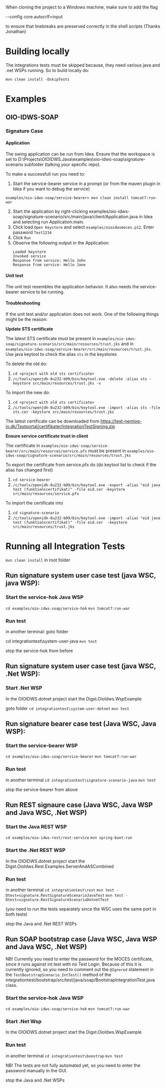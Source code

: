 When cloning the project to a Windows machine, make sure to add the flag

--config core.autocrlf=input

to ensure that linebreaks are preserved correctly in the shell scripts (Thanks Jonathan)

# Building locally

The integrations tests must be skipped because, they need various java and .net WSPs running.
So to build locally do:

`mvn clean install -DskipTests`

# Examples

## OIO-IDWS-SOAP

### Signature Case

#### Application
The swing application can be run from Idea. Ensure that the workspace is set to D:\Projects\OIOIDWS.Java\examples\oio-idws-soap\signature-scenario subfolder (talking your specific repo).

To make a successfull run you need to:
1. Start the service-bearer service in a prompt (or from the maven plugin in Idea if you want to debug the service)

`examples/oio-idws-soap/service-bearer> mvn clean install tomcat7:run-war`

2. Start the application by right-clicking examples/oio-idws-soap/signature-scenario/src/main/java/client/Application.java in Idea and selecting run Application.main. 
3. Click load `Open Keystore` and select `examples/oioidwsmoces.p12`. Enter password `Test1234`
4. Click `Run`
5. Observe the following output in the Application:
   ```
   Loaded keystore
   Invoked service
   Response from service: Hello John
   Response from service: Hello Jane
   ```

#### Unit test

The unit test resembles the application behavior. It also needs the service-bearer service to be running.

#### Troubleshooting

If the unit test and/or application does not work. One of the following things might be the reason:

**Update STS certificate** 

The latest STS certificate must be present in 
    `examples/oio-idws-soap/signature-scenario/src/main/resources/trust.jks`
    and in
    `examples/oio-idws-soap/service-bearer/src/main/resources/trust.jks`.
Use java keytool to check the alias `sts` in the keystores  

To delete the old do:

1. `cd <project with old sts certificate>`
2. `/c/tools/openjdk-8u232-b09/bin/keytool.exe -delete -alias sts -keystore src/main/resources/trust.jks -v`

To import the new do:

1. `cd <project with old sts certificate>`
2. `/c/tools/openjdk-8u232-b09/bin/keytool.exe -import -alias sts -file sts.cer -keystore src/main/resources/trust.jks`

The latest certificate can be downloaded from https://test-nemlog-in.dk/Testportal/certifikater/IntegrationTestSigning.zip 

**Ensure service certificate trust in client**

The certificate in `examples/oio-idws-soap/service-bearer/src/main/resources/service.pfx`
must be present in `examples/oio-idws-soap/signature-scenario/src/main/resources/trust.jks`

To export the certificate from service.pfx do (do keytool list to check if the alias has changed first)
1. `cd service-bearer`
2. `/c/tools/openjdk-8u232-b09/bin/keytool.exe -export -alias "eid java test (funktionscertifikat)" -file eid.cer -keystore src/main/resources/service.pfx`

To import the certificate into 
1. `cd signature-scenario`
2. `/c/tools/openjdk-8u232-b09/bin/keytool.exe -import -alias "eid java test (funktionscertifikat)" -file eid.cer  -keystore src/main/resources/trust.jks`

# Running all Integration Tests

`mvn clean install` in root folder

## Run signature system user case test (java WSC, java WSP):

### Start the service-hok Java WSP
`cd examples/oio-idws-soap/service-hok`
`mvn tomcat7:run-war`

### Run test
in another terminal:
goto folder

cd integrationtest\system-user-java
`mvn test`

stop the service-hok from before

## Run signature system user case test (java WSC, .Net WSP):

### Start .Net WSP
In the OIOIDWS.dotnet project start the Digst.OioIdws.WspExample

goto folder
`cd integrationtest\system-user-dotnet`
`mvn test`

## Run signature bearer case test (Java WSC, Java WSP):

### Start the service-bearer WSP
`cd examples/oio-idws-soap/service-bearer`
`mvn tomcat7:run-war`

### Run test
in another terminal
`cd integrationtest\signature-scenario-java`
`mvn test`

stop the service-bearer from above

## Run REST signaure case (Java WSC, Java WSP and Java WSC, .Net WSP)

### Start the Java REST WSP
`cd examples/oio-idws-rest/rest-service`
`mvn spring-boot:run`

### Start the .Net REST WSP
In the OIOIDWS.dotnet project start the Digst.OioIdws.Rest.Examples.ServerAndASCombined

### Run test
in another terminal
`cd integrationtest\rest`
`mvn test -Dtest=signature.RestSignatureScenarioJavaTest`
`mvn test -Dtest=signature.RestSignatureScenarioDotnetTest`

(you need to run the tests separately since the WSC uses the same port in both tests)

stop the Java and .Net REST WSPs

## Run SOAP bootstrap case (Java WSC, Java WSP and Java WSC, .Net WSP)

NB! Currently you need to enter the password for the MOCES certificate, since it runs against int test with no Test Login.
Because of this it is currently ignored, so you need to comment out the `@Ignored` statement in the `TestBootstrapScenario_IntTest()` 
method of the integrationtest/bootstrap/src/test/java/soap/BootstrapIntegrationTest.java class.

### Start the service-hok Java WSP
`cd examples/oio-idws-soap/service-hok`
`mvn tomcat7:run-war`

### Start .Net Wsp
In the OIOIDWS.dotnet project start the Digst.OioIdws.WspExample

### Run test
in another terminal
`cd integrationtest\boostrap`
`mvn test`

NB! The tests are not fully automated yet, so you need to enter the password manually in the GUI. 

stop the Java and .Net WSPs

